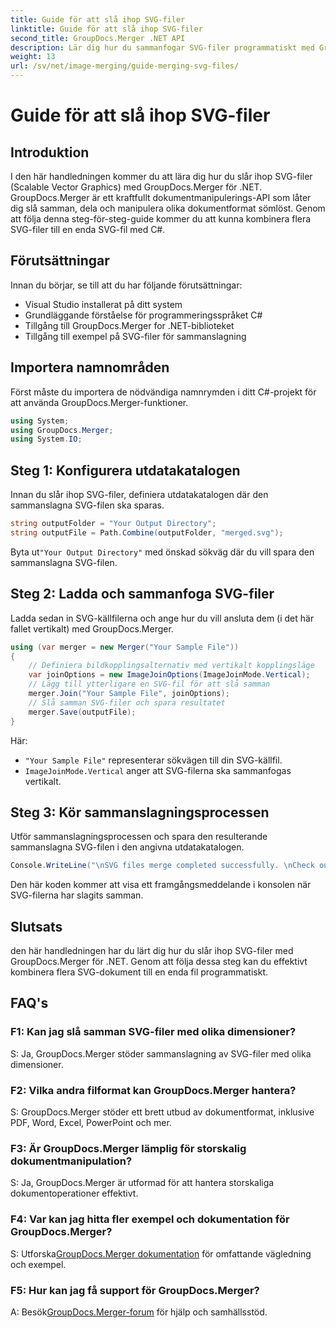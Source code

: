 ```yaml
---
title: Guide för att slå ihop SVG-filer
linktitle: Guide för att slå ihop SVG-filer
second_title: GroupDocs.Merger .NET API
description: Lär dig hur du sammanfogar SVG-filer programmatiskt med GroupDocs.Merger för .NET. Kombinera flera SVG-dokument utan ansträngning.
weight: 13
url: /sv/net/image-merging/guide-merging-svg-files/
---
```


# Guide för att slå ihop SVG-filer

## Introduktion
I den här handledningen kommer du att lära dig hur du slår ihop SVG-filer (Scalable Vector Graphics) med GroupDocs.Merger för .NET. GroupDocs.Merger är ett kraftfullt dokumentmanipulerings-API som låter dig slå samman, dela och manipulera olika dokumentformat sömlöst. Genom att följa denna steg-för-steg-guide kommer du att kunna kombinera flera SVG-filer till en enda SVG-fil med C#.

## Förutsättningar

Innan du börjar, se till att du har följande förutsättningar:

- Visual Studio installerat på ditt system
- Grundläggande förståelse för programmeringsspråket C#
- Tillgång till GroupDocs.Merger for .NET-biblioteket
- Tillgång till exempel på SVG-filer för sammanslagning

## Importera namnområden

Först måste du importera de nödvändiga namnrymden i ditt C#-projekt för att använda GroupDocs.Merger-funktioner.

```csharp
using System; 
using GroupDocs.Merger;
using System.IO;
```

## Steg 1: Konfigurera utdatakatalogen

Innan du slår ihop SVG-filer, definiera utdatakatalogen där den sammanslagna SVG-filen ska sparas.

```csharp
string outputFolder = "Your Output Directory";
string outputFile = Path.Combine(outputFolder, "merged.svg");
```

 Byta ut`"Your Output Directory"` med önskad sökväg där du vill spara den sammanslagna SVG-filen.

## Steg 2: Ladda och sammanfoga SVG-filer

Ladda sedan in SVG-källfilerna och ange hur du vill ansluta dem (i det här fallet vertikalt) med GroupDocs.Merger.

```csharp
using (var merger = new Merger("Your Sample File"))
{
    // Definiera bildkopplingsalternativ med vertikalt kopplingsläge
    var joinOptions = new ImageJoinOptions(ImageJoinMode.Vertical);
    // Lägg till ytterligare en SVG-fil för att slå samman
    merger.Join("Your Sample File", joinOptions);
    // Slå samman SVG-filer och spara resultatet
    merger.Save(outputFile);
}
```

Här:
- `"Your Sample File"` representerar sökvägen till din SVG-källfil.
- `ImageJoinMode.Vertical` anger att SVG-filerna ska sammanfogas vertikalt.

## Steg 3: Kör sammanslagningsprocessen

Utför sammanslagningsprocessen och spara den resulterande sammanslagna SVG-filen i den angivna utdatakatalogen.

```csharp
Console.WriteLine("\nSVG files merge completed successfully. \nCheck output in {0}", outputFolder);
```

Den här koden kommer att visa ett framgångsmeddelande i konsolen när SVG-filerna har slagits samman.

## Slutsats

den här handledningen har du lärt dig hur du slår ihop SVG-filer med GroupDocs.Merger för .NET. Genom att följa dessa steg kan du effektivt kombinera flera SVG-dokument till en enda fil programmatiskt.

## FAQ's

### F1: Kan jag slå samman SVG-filer med olika dimensioner?

S: Ja, GroupDocs.Merger stöder sammanslagning av SVG-filer med olika dimensioner.

### F2: Vilka andra filformat kan GroupDocs.Merger hantera?

S: GroupDocs.Merger stöder ett brett utbud av dokumentformat, inklusive PDF, Word, Excel, PowerPoint och mer.

### F3: Är GroupDocs.Merger lämplig för storskalig dokumentmanipulation?

S: Ja, GroupDocs.Merger är utformad för att hantera storskaliga dokumentoperationer effektivt.

### F4: Var kan jag hitta fler exempel och dokumentation för GroupDocs.Merger?

 S: Utforska[GroupDocs.Merger dokumentation](https://tutorials.groupdocs.com/merger/net/) för omfattande vägledning och exempel.

### F5: Hur kan jag få support för GroupDocs.Merger?

 A: Besök[GroupDocs.Merger-forum](https://forum.groupdocs.com/c/merger/32) för hjälp och samhällsstöd.
